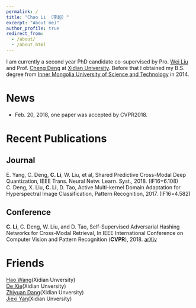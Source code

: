 ```yaml
---
permalink: /
title: "Chao Li （李超）"
excerpt: "About me)"
author_profile: true
redirect_from: 
  - /about/
  - /about.html
---
```


I am currently a second year PhD candidate co-supervised by Pro. [Wei Liu](http://www.ee.columbia.edu/~wliu/) and Prof. [Cheng Deng](http://see.xidian.edu.cn/faculty/chdeng/) at [Xidian University](http://www.xidian.edu.cn/). Before that I obtained my B.S. degree from [Inner Mongolia University of Science and Technology](http://www.imust.cn/) in 2014.


News
======
* Feb. 20, 2018, one paper was accepted by CVPR2018. 


Recent Publications
======

Journal
------
E. Yang, C. Deng, __C. Li__, W. Liu, et al, Shared Predictive Cross-Modal Deep Quantization, IEEE Trans. Neural Netw. Learn. Syst., 2018. (IF16=6.108)  
C. Deng, X. Liu, __C. Li__, D. Tao, Active Multi-kernel Domain Adaptation for Hyperspectral Image Classification, Pattern Recognition, 2017. (IF16=4.582)  

Conference
------
__C. Li__, C. Deng, W. Liu, and D. Tao, Self-Supervised Adversarial Hashing Networks for Cross-Modal Retrieval, In IEEE International Conference on Computer Vision and Pattern Recognition (__CVPR__), 2018. [arXiv](https://arxiv.org/abs/1804.01223)

Friends
======
[Hao Wang](https://haowang1992.github.io/)(Xidian Unversity)  
[De Xie](https://shadowxiede.github.io/)(Xidian Unversity)  
[Zhiyuan Dang](https://zhiyuandang.github.io/)(Xidian Unversity)  
[Jiexi Yan](https://JiexiYan.github.io)(Xidian Unversity)  

